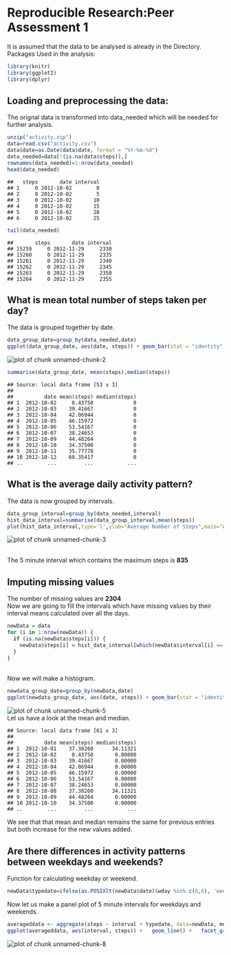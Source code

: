 
<H1>Reproducible Research:Peer Assessment 1</H1>

It is assumed that the data to be analysed is already in the Directory.</br>
Packages Used in the analysis:

```r
library(knitr)
library(ggplot2)
library(dplyr)
```

<H2>Loading and preprocessing the data:</H2>
The orignal data is transformed into data_needed which will be needed for further analysis.


```r
unzip("activity.zip")
data=read.csv("activity.csv")
data$date=as.Date(data$date, format = "%Y-%m-%d")
data_needed=data[!(is.na(data$steps)),]
rownames(data_needed)=1:nrow(data_needed)
head(data_needed)
```

```
##   steps       date interval
## 1     0 2012-10-02        0
## 2     0 2012-10-02        5
## 3     0 2012-10-02       10
## 4     0 2012-10-02       15
## 5     0 2012-10-02       20
## 6     0 2012-10-02       25
```

```r
tail(data_needed)
```

```
##       steps       date interval
## 15259     0 2012-11-29     2330
## 15260     0 2012-11-29     2335
## 15261     0 2012-11-29     2340
## 15262     0 2012-11-29     2345
## 15263     0 2012-11-29     2350
## 15264     0 2012-11-29     2355
```

<H2>What is mean total number of steps taken per day?</H2>
The data is grouped together by date.

```r
data_group_date=group_by(data_needed,date)
ggplot(data_group_date, aes(date, steps)) + geom_bar(stat = "identity", colour = "#003399", fill = "#003399", width = 0.7) +  labs(title = "Histogram of Total Number of Steps Taken Each Day", x = "Date", y = "Total number of steps")
```

![plot of chunk unnamed-chunk-2](figure/unnamed-chunk-2-1.png) 

```r
summarise(data_group_date, mean(steps),median(steps))
```

```
## Source: local data frame [53 x 3]
## 
##          date mean(steps) median(steps)
## 1  2012-10-02     0.43750             0
## 2  2012-10-03    39.41667             0
## 3  2012-10-04    42.06944             0
## 4  2012-10-05    46.15972             0
## 5  2012-10-06    53.54167             0
## 6  2012-10-07    38.24653             0
## 7  2012-10-09    44.48264             0
## 8  2012-10-10    34.37500             0
## 9  2012-10-11    35.77778             0
## 10 2012-10-12    60.35417             0
## ..        ...         ...           ...
```

<H2>What is the average daily activity pattern?</H2>
The data is now grouped by intervals.

```r
data_group_interval=group_by(data_needed,interval)
hist_data_interval=summarise(data_group_interval,mean(steps))
plot(hist_data_interval,type='l',ylab="Average Number of Steps",main="Average Daily Pattern",col="red")
```

![plot of chunk unnamed-chunk-3](figure/unnamed-chunk-3-1.png) 


</br>The 5 minute interval which contains the maximum steps is <b>835</b>

<H2>Imputing missing values</H2>

The number of missing values are <b>2304</b></br>
Now we are going to fill the intervals which have missing values by their interval means calculated over all the days.

```r
newData = data 
for (i in 1:nrow(newData)) {
  if (is.na(newData$steps[i])) {
    newData$steps[i] = hist_data_interval[which(newData$interval[i] == hist_data_interval$interval), ]$steps_mean
  }
}
```
</br>Now we will make a histogram.

```r
newdata_group_date=group_by(newData,date)
ggplot(newdata_group_date, aes(date, steps)) + geom_bar(stat = "identity", colour = "#003399", fill = "#003399", width = 0.7) +  labs(title = "Histogram of Total Number of Steps Taken Each Day", x = "Date", y = "Total number of steps")
```

![plot of chunk unnamed-chunk-5](figure/unnamed-chunk-5-1.png) 
</br>
Let us have a look at the mean and median.

```
## Source: local data frame [61 x 3]
## 
##          date mean(steps) median(steps)
## 1  2012-10-01    37.38260      34.11321
## 2  2012-10-02     0.43750       0.00000
## 3  2012-10-03    39.41667       0.00000
## 4  2012-10-04    42.06944       0.00000
## 5  2012-10-05    46.15972       0.00000
## 6  2012-10-06    53.54167       0.00000
## 7  2012-10-07    38.24653       0.00000
## 8  2012-10-08    37.38260      34.11321
## 9  2012-10-09    44.48264       0.00000
## 10 2012-10-10    34.37500       0.00000
## ..        ...         ...           ...
```
We see that that mean and median remains the same for previous entries but both increase for the new values added.

<H2>Are there differences in activity patterns between weekdays and weekends?</H2>
Function for calculating weekday or weekend.

```r
newData$typedate=ifelse(as.POSIXlt(newData$date)$wday %in% c(0,6), 'weekend', 'weekday')
```
Now let us make a panel plot of 5 minute intervals for weekdays and weekends.


```r
averageddata <- aggregate(steps ~ interval + typedate, data=newData, mean)
ggplot(averageddata, aes(interval, steps)) +   geom_line() +   facet_grid(typedate ~ .)  +labs(title="Weekday vs Weekend Average Steps taken",y="avarage number of steps",x="5-minute interval")
```

![plot of chunk unnamed-chunk-8](figure/unnamed-chunk-8-1.png) 

